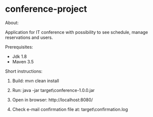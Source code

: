 # conference-project

About:

Application for IT conference with possibility to see schedule, manage reservations and users.

Prerequisites:

- Jdk 1.8
- Maven 3.5

Short instructions:

1. Build:
mvn clean install

2. Run:
java -jar target\conference-1.0.0.jar

3. Open in browser:
http://localhost:8080/

4. Check e-mail confirmation file at:
target\confirmation.log
